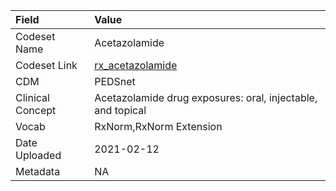 |Field            |Value                                                       |
|:----------------|:-----------------------------------------------------------|
|Codeset Name     |Acetazolamide                                               |
|Codeset Link     |[rx_acetazolamide](https://github.com/PEDSnet/Variable-Dictionary/blob/main/drugs/rx_acetazolamide.csv)|
|CDM              |PEDSnet                                                     |
|Clinical Concept |Acetazolamide drug exposures: oral, injectable, and topical |
|Vocab            |RxNorm,RxNorm Extension                                     |
|Date Uploaded    |2021-02-12                                                  |
|Metadata         |NA                                                          |
